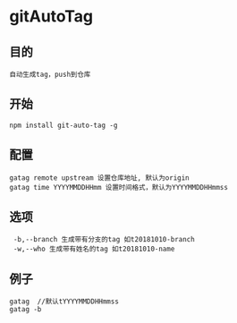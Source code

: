 # gitAutoTag
## 目的
    自动生成tag，push到仓库
## 开始
    npm install git-auto-tag -g

## 配置
    gatag remote upstream 设置仓库地址, 默认为origin
    gatag time YYYYMMDDHHmm 设置时间格式，默认为YYYYMMDDHHmmss
## 选项
     -b,--branch 生成带有分支的tag 如t20181010-branch
     -w,--who 生成带有姓名的tag 如t20181010-name

## 例子
    gatag  //默认tYYYYMMDDHHmmss
    gatag -b
